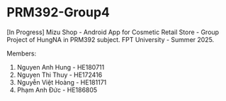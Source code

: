 ﻿# PRM392-Group4

[In Progress] Mizu Shop - Android App for Cosmetic Retail Store - Group Project of HungNA in PRM392 subject. FPT University - Summer 2025.

Members:
1. Nguyen Anh Hung - HE180711
2. Nguyen Thi Thuy - HE172416
3. Nguyễn Việt Hoàng - HE181171
4. Phạm Anh Đức - HE186805
